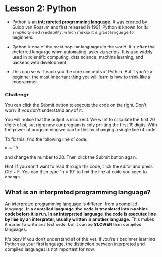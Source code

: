 # Lesson 2: Python

- Python is an **interpreted programming language**. It was created by Guido van Rossum and first released in 1991. Python is known for its simplicity and readability, which makes it a great language for beginners.

- Python is one of the most popular languages in the world. It is often the preferred language when automating tasks via scripts. It is also widely used in scientific computing, data science, machine learning, and backend web development.

- This course will teach you the core concepts of Python. But if you're a beginner, the most important thing you will learn is how to think like a programmer.

### Challenge
You can click the Submit button to execute the code on the right. Don't worry if you don't understand any of it.

You will notice that the output is incorrect. We want to calculate the first 20 digits of pi, but right now our program is only printing the first 19 digits. With the power of programming we can fix this by changing a single line of code.

To fix this, find the following line of code:

```
n = 19
```
and change the number to 20. Then click the Submit button again.

Hint: If you don't want to read through the code, click the editor and press Ctrl + F. You can then type "n = 19" to find the line of code you need to change.


## What is an interpreted programming language?

An interpreted programming language is different from a compiled language. **In a compiled language, the code is translated into machine code before it is run. In an interpreted language, the code is executed line by line by an interpreter, usually written in another language.** This makes it easier to write and test code, but it can be **SLOWER** than compiled languages.

It's okay if you don't understand all of this yet. If you're a beginner learning Python as your first language, the distinction between interpreted and compiled languages is not important for now.